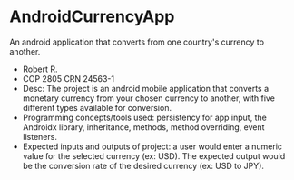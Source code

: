 # AndroidCurrencyApp
An android application that converts from one country's currency to another.

- Robert R.
- COP 2805 CRN 24563-1
- Desc: The project is an android mobile application that converts a monetary currency from your chosen currency to another, with five different types available for conversion. 
- Programming concepts/tools used: persistency for app input, the Androidx library, inheritance, methods, method overriding, event listeners.
- Expected inputs and outputs of project: a user would enter a numeric value for the selected currency (ex: USD). The expected output would be the conversion rate of the desired currency (ex: USD to JPY).
